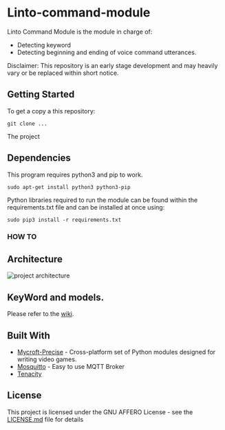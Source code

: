 # Linto-command-module
Linto Command Module is the module in charge of:
* Detecting keyword
* Detecting beginning and ending of voice command utterances.

Disclaimer: This repository is an early stage development and may heavily vary or be replaced within short notice.

## Getting Started

To get a copy a this repository:
```
git clone ...
```

The project 
## Dependencies

This program requires python3 and pip to work.
```
sudo apt-get install python3 python3-pip
```
Python libraries required to run the module can be found within the requirements.txt file and can be installed at once using:
```
sudo pip3 install -r requirements.txt
```

### HOW TO
## Architecture
<img src="https://image.ibb.co/eHBAPJ/voice_commander_diagram.png"
     alt="project architecture"
     style="float: center;" />
     

## KeyWord and models.
Please refer to the [wiki]().


## Built With

* [Mycroft-Precise](https://www.pygame.org/) - Cross-platform set of Python modules designed for writing video games.
* [Mosquitto](https://mosquitto.org/) - Easy to use MQTT Broker
* [Tenacity]()


## License

This project is licensed under the GNU AFFERO License - see the [LICENSE.md](LICENSE.md) file for details

